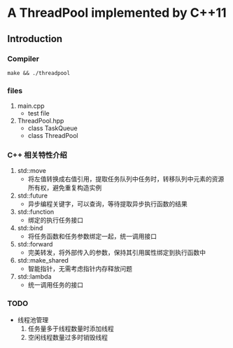 # A ThreadPool implemented by C++11

## Introduction

### Compiler
`make && ./threadpool`

### files
1. main.cpp
    + test file
2. ThreadPool.hpp
    + class TaskQueue
    + class ThreadPool

### C++ 相关特性介绍
1. std::move
    + 将左值转换成右值引用，提取任务队列中任务时，转移队列中元素的资源所有权，避免重复构造实例
2. std::future
    + 异步编程关键字，可以查询，等待提取异步执行函数的结果
3. std::function
    + 绑定的执行任务接口
4. std::bind
    + 将任务函数和任务参数绑定一起，统一调用接口
6. std::forward
    + 完美转发，将外部传入的参数，保持其引用属性绑定到执行函数中
7. std::make_shared
    + 智能指针，无需考虑指针内存释放问题
8. std::lambda
    + 统一调用任务的接口

### TODO
+ 线程池管理
    1. 任务量多于线程数量时添加线程
    2. 空闲线程数量过多时销毁线程